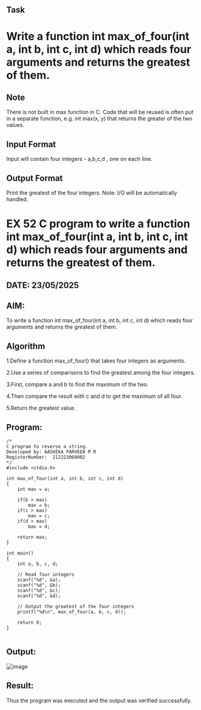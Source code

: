 ## Task

# Write a function int max_of_four(int a, int b, int c, int d) which reads four arguments and returns the greatest of them.

## Note

There is not built in max function in C. Code that will be reused is often put in a separate function, e.g. int max(x, y) that returns the greater of the two values.

## Input Format

Input will contain four integers - a,b,c,d , one on each line.

## Output Format

Print the greatest of the four integers.
Note: I/O will be automatically handled.

# EX 52 C program to write a function int max_of_four(int a, int b, int c, int d) which reads four arguments and returns the greatest of them.
## DATE: 23/05/2025
## AIM:
To write a function int max_of_four(int a, int b, int c, int d) which reads four arguments and returns the greatest of them.

## Algorithm
1.Define a function max_of_four() that takes four integers as arguments.

2.Use a series of comparisons to find the greatest among the four integers.

3.First, compare a and b to find the maximum of the two.

4.Then compare the result with c and d to get the maximum of all four.

5.Return the greatest value.



## Program:
```
/*
C program to reverse a string.
Developed by: AASHIKA PARVEEN M R
RegisterNumber:  212223060002
*/
#include <stdio.h>

int max_of_four(int a, int b, int c, int d)
{
    int max = a;

    if(b > max)
        max = b;
    if(c > max)
        max = c;
    if(d > max)
        max = d;

    return max;
}

int main()
{
    int a, b, c, d;

    // Read four integers
    scanf("%d", &a);
    scanf("%d", &b);
    scanf("%d", &c);
    scanf("%d", &d);

    // Output the greatest of the four integers
    printf("%d\n", max_of_four(a, b, c, d));

    return 0;
}


```

## Output:

![image](https://github.com/user-attachments/assets/82659b1c-8746-4323-8350-52b11d09986e)


## Result:
Thus the program was executed and the output was verified successfully.
